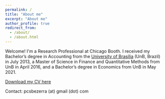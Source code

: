 ```yaml
---
permalink: /
title: "About me"
excerpt: "About me"
author_profile: true
redirect_from: 
  - /about/
  - /about.html
---
```


Welcome! I'm a Research Professional at Chicago Booth. I received my Bachelor’s degree in Accounting from the [University of Brasília](https://en.wikipedia.org/wiki/University_of_Bras%C3%ADlia) (UnB, Brazil) in July 2013, a Master of Science in Finance and Quantitative Methods from UnB in April 2016, and a Bachelor’s degree in Economics from UnB in May 2021.

[Download my CV here](https://pcsbezerra.github.io/files/cv.pdf)

Contact: pcsbezerra (at) gmail (dot) com



